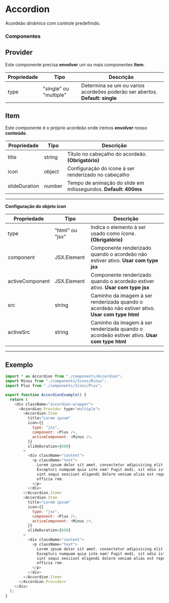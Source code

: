 # Accordion

Acordeão dinâmico com controle predefinido.

### Componentes

## Provider

Este componente precisa **envolver** um ou mais componentes **Item**.

| Propriedade | Tipo                   | Descrição                                                                    |
| ----------- | ---------------------- | ---------------------------------------------------------------------------- |
| type        | "single" ou "multiple" | Determina se um ou varios acordeões poderão ser abertos. **Default: single** |

## Item

Este componente é o próprio acordeão onde iremos **envolver** nosso **conteúdo**.

| Propriedade   | Tipo   | Descrição                                                       |
| ------------- | ------ | --------------------------------------------------------------- |
| title         | string | Título no cabeçalho do acordeão. **(Obrigatório)**              |
| icon          | object | Configuração do ícone à ser renderizado no cabeçalho            |
| slideDuration | number | Tempo de animação do slide em milissegundos. **Default: 400ms** |

---

**Configuração do objeto icon**

| Propriedade     | Tipo            | Descrição                                                                                       |
| --------------- | --------------- | ----------------------------------------------------------------------------------------------- |
| type            | "html" ou "jsx" | Indica o elemento à ser usado como ícone. **(Obrigatório)**                                     |
| component       | JSX.Element     | Componente renderizado quando o acordeão não estiver ativo. **Usar com type jsx**               |
| activeComponent | JSX.Element     | Componente renderizado quando o acordeão estiver ativo. **Usar com type jsx**                   |
| src             | string          | Caminho da imagem à ser renderizada quando o acordeão não estiver ativo. **Usar com type html** |
| activeSrc       | string          | Caminho da imagem à ser renderizada quando o acordeão estiver ativo. **Usar com type html**     |

---

## Exemplo

```js
import * as Accordion from "./components/Accordion";
import Minus from "./components/Icons/Minus";
import Plus from "./components/Icons/Plus";

export function AccordionExample() {
  return (
    <div className="accordion-wrapper">
      <Accordion.Provider type="multiple">
        <Accordion.Item
          title="Lorem ipsum"
          icon={{
            type: "jsx",
            component: <Plus />,
            activeComponent: <Minus />,
          }}
          slideDuration={600}
        >
          <div className="content">
            <p className="text">
              Lorem ipsum dolor sit amet, consectetur adipisicing elit.
              Excepturi numquam quia iste nam? Fugit modi, sit odio iste iure
              sint sequi nesciunt eligendi dolore veniam alias est repellendus
              officia rem.
            </p>
          </div>
        </Accordion.Item>
        <Accordion.Item
          title="Lorem ipsum"
          icon={{
            type: "jsx",
            component: <Plus />,
            activeComponent: <Minus />,
          }}
          slideDuration={600}
        >
          <div className="content">
            <p className="text">
              Lorem ipsum dolor sit amet, consectetur adipisicing elit.
              Excepturi numquam quia iste nam? Fugit modi, sit odio iste iure
              sint sequi nesciunt eligendi dolore veniam alias est repellendus
              officia rem.
            </p>
          </div>
        </Accordion.Item>
      </Accordion.Provider>
    </div>
  );
}
```
